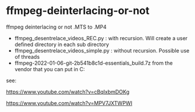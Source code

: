 # ffmpeg-deinterlacing-or-not
ffmpeg deinterlacing or not .MTS to .MP4

- ffmpeg_desentrelace_videos_REC.py : with recursion. Will create a user defined directory in each sub directory
- ffmpeg_desentrelace_videos_simple.py : without recursion. Possible use of threads
- ffmpeg-2022-01-06-git-2b541b8c1d-essentials_build.7z from the vendor that you can put in C:

see:

https://www.youtube.com/watch?v=cBqIxbmDOKg

https://www.youtube.com/watch?v=MPV7JXTWPWI
